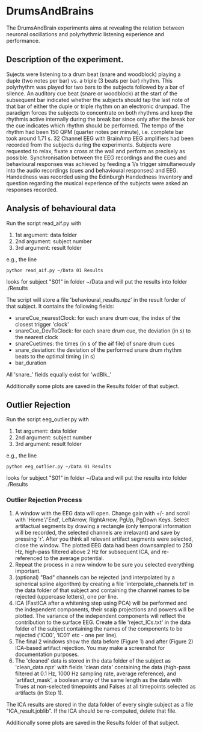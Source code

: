# DrumsAndBrains
The DrumsAndBrain experiments aims at revealing the relation between neuronal oscillations and polyrhythmic listening experience and performance.

## Description of the experiment.
Sujects were listening to a drum beat (snare and woodblock) playing a duple (two notes per bar) vs. a triple (3 beats per bar) rhythm. This polyrhythm was played for two bars to the subjects followed by a bar of silence. An auditory cue beat (snare or woodblock) at the start of the subsequent bar indicated whether the subjects should tap the last note of that bar of either the duple or triple rhythm on an electronic drumpad.
The paradigm forces the subjects to concentrate on both rhythms and keep the rhythmis active internally during the break bar since only after the break bar the cue indicates which rhythm should be performed. 
The tempo of the rhythm had been 150 QPM (quarter notes per minute), i.e. complete bar took around 1.71 s.
32 Channel EEG with BrainAmp EEG amplifiers had been recorded from the subjects during the experiments. Subjects were requested to relax, fixate a cross at the wall and perform as precisely as possible. Synchronisation between the EEG recordings and the cues and behavioural responses was achieved by feeding a 1/s trigger simultaneously into the audio recordings (cues and behavioural responses) and EEG.
Handedness was recorded using the Edinburgh Handedness Inventory and question regarding the musical experience of the subjects were asked an responses recorded.

## Analysis of behavioural data
Run the script read_aif.py with
1. 1st argument: data folder
2. 2nd argument: subject number
3. 3rd argument: result folder

e.g., the line

    python read_aif.py ~/Data 01 Results

looks for subject "S01" in folder ~/Data and will put the results into folder ./Results 

The script will store a file 'behavioural_results.npz' in the result forder of that subject. It contains the following fields:

* snareCue_nearestClock: for each snare drum cue, the index of the closest trigger 'clock'
* snareCue_DevToClock: for each snare drum cue, the deviation (in s) to the nearest clock
* snareCuetimes: the times (in s of the aif file) of snare drum cues
* snare_deviation: the deviation of the performed snare drum rhythm beats to the optimal timing (in s)
* bar_duration

All 'snare_' fields equally exist for 'wdBlk_'

Additionally some plots are saved in the Results folder of that subject.

## Outlier Rejection
Run the script eeg_outlier.py with
1. 1st argument: data folder
2. 2nd argument: subject number
3. 3rd argument: result folder

e.g., the line

    python eeg_outlier.py ~/Data 01 Results

looks for subject "S01" in folder ~/Data and will put the results into folder ./Results 

### Outlier Rejection Process
1. A window with the EEG data will open. Change gain with +/- and scroll with 'Home'/'End', LeftArrow, RightArrow, PgUp, PgDown Keys. Select artifactual segments by drawing a rectangle (only temporal information will be recorded, the selected channels are irrelavant) and save by pressing 'r'. After you think all relevant artifact segments were selected, close the window. The plotted EEG data had been downsampled to 250 Hz, high-pass filtered above 2 Hz for subsequent ICA, and re-referenced to the average potential.
2. Repeat the process in a new window to be sure you selected everything important.
3. (optional) "Bad" channels can be rejected (and interpolated by a spherical spline algorithm) by creating a file 'interpolate_channels.txt' in the data folder of that subject and containing the channel names to be rejected (uppercase letters), one per line.
4. ICA (FastICA after a whitening step using PCA) will be performed and the independent components, their scalp projections and powers will be plotted. The variance of the independent components will reflect the contribution to the surface EEG. Create a file 'reject_ICs.txt' in the data folder of the subject containing the names of the components to be rejected ('IC00', 'IC01' etc - one per line).
5. The final 2 windows show the data before (Figure 1) and after (Figure 2) ICA-based artifact rejection. You may make a screenshot for documentation purposes.
6. The 'cleaned' data is stored in the data folder of the subject as 'clean_data.npz' with fields 'clean data' containing the data (high-pass filtered at 0.1 Hz, 1000 Hz sampling rate, average reference), and 'artifact_mask', a boolean array of the same length as the data with Trues at non-selected timepoints and Falses at all timepoints selected as artifacts (in Step 1).

The ICA results are stored in the data folder of every single subject as a file "ICA_result.joblib". If the ICA should be re-computed, delete that file.

Additionally some plots are saved in the Results folder of that subject.

